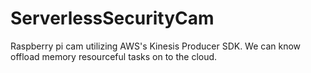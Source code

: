 # ServerlessSecurityCam
Raspberry pi cam utilizing AWS's Kinesis Producer SDK. 
We can know offload memory resourceful tasks on to the cloud.
